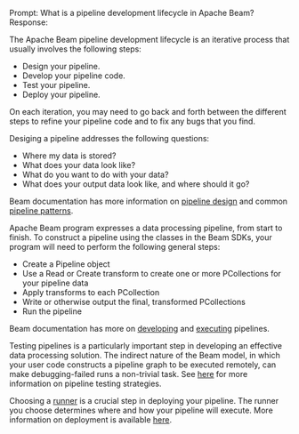 Prompt:
What is a pipeline development lifecycle in Apache Beam?
Response:

The Apache Beam pipeline development lifecycle is an iterative process that usually involves the following steps:

- Design your pipeline.
- Develop your pipeline code.
- Test your pipeline.
- Deploy your pipeline.

On each iteration, you may need to go back and forth between the different steps to refine your pipeline code and to fix any bugs that you find.

Desiging a pipeline addresses the following questions:
- Where my data is stored?
- What does your data look like?
- What do you want to do with your data?
- What does your output data look like, and where should it go?

Beam documentation has more information on [pipeline design](https://beam.apache.org/documentation/pipelines/design-your-pipeline/) and common [pipeline patterns](https://beam.apache.org/documentation/patterns/overview/).


Apache Beam program expresses a data processing pipeline, from start to finish. To construct a pipeline using the classes in the Beam SDKs, your program will need to perform the following general steps:

- Create a Pipeline object
- Use a Read or Create transform to create one or more PCollections for your pipeline data
- Apply transforms to each PCollection
- Write or otherwise output the final, transformed PCollections
- Run the pipeline

Beam documentation has more on [developing](https://beam.apache.org/documentation/programming-guide/) and [executing](https://beam.apache.org/documentation/pipelines/create-your-pipeline/) pipelines.

Testing pipelines is a particularly important step in developing an effective data processing solution. The indirect nature of the Beam model, in which your user code constructs a pipeline graph to be executed remotely, can make debugging-failed runs a non-trivial task. See [here](https://beam.apache.org/documentation/pipelines/test-your-pipeline/) for more information on pipeline testing strategies.

Choosing a [runner](https://beam.apache.org/documentation/#choosing-a-runner) is a crucial step in deploying your pipeline. The runner you choose determines where and how your pipeline will execute.
More information on deployment is available [here](https://beam.apache.org/documentation/runtime/environments/).
